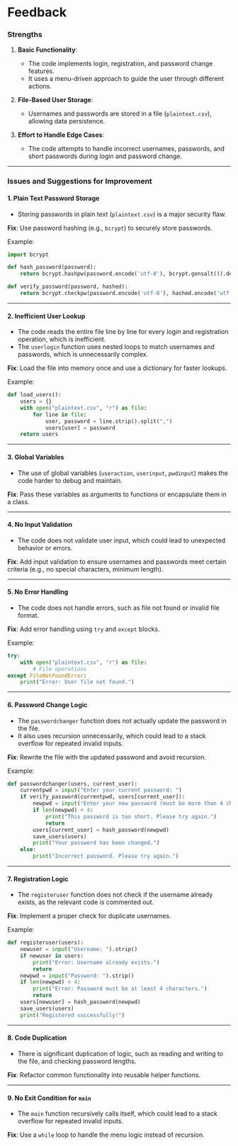 # Feedback

### **Strengths**
1. **Basic Functionality**:
   - The code implements login, registration, and password change features.
   - It uses a menu-driven approach to guide the user through different actions.

2. **File-Based User Storage**:
   - Usernames and passwords are stored in a file (`plaintext.csv`), allowing data persistence.

3. **Effort to Handle Edge Cases**:
   - The code attempts to handle incorrect usernames, passwords, and short passwords during login and password change.

---

### **Issues and Suggestions for Improvement**

#### 1. **Plain Text Password Storage**
   - Storing passwords in plain text (`plaintext.csv`) is a major security flaw.

   **Fix**: Use password hashing (e.g., `bcrypt`) to securely store passwords.

   Example:
   ```python
   import bcrypt

   def hash_password(password):
       return bcrypt.hashpw(password.encode('utf-8'), bcrypt.gensalt()).decode('utf-8')

   def verify_password(password, hashed):
       return bcrypt.checkpw(password.encode('utf-8'), hashed.encode('utf-8'))
   ```

---

#### 2. **Inefficient User Lookup**
   - The code reads the entire file line by line for every login and registration operation, which is inefficient.
   - The `userlogin` function uses nested loops to match usernames and passwords, which is unnecessarily complex.

   **Fix**: Load the file into memory once and use a dictionary for faster lookups.

   Example:
   ```python
   def load_users():
       users = {}
       with open("plaintext.csv", "r") as file:
           for line in file:
               user, password = line.strip().split(",")
               users[user] = password
       return users
   ```

---

#### 3. **Global Variables**
   - The use of global variables (`useraction`, `userinput`, `pwdinput`) makes the code harder to debug and maintain.

   **Fix**: Pass these variables as arguments to functions or encapsulate them in a class.

---

#### 4. **No Input Validation**
   - The code does not validate user input, which could lead to unexpected behavior or errors.

   **Fix**: Add input validation to ensure usernames and passwords meet certain criteria (e.g., no special characters, minimum length).

---

#### 5. **No Error Handling**
   - The code does not handle errors, such as file not found or invalid file format.

   **Fix**: Add error handling using `try` and `except` blocks.

   Example:
   ```python
   try:
       with open("plaintext.csv", "r") as file:
           # File operations
   except FileNotFoundError:
       print("Error: User file not found.")
   ```

---

#### 6. **Password Change Logic**
   - The `passwordchanger` function does not actually update the password in the file.
   - It also uses recursion unnecessarily, which could lead to a stack overflow for repeated invalid inputs.

   **Fix**: Rewrite the file with the updated password and avoid recursion.

   Example:
   ```python
   def passwordchanger(users, current_user):
       currentpwd = input("Enter your current password: ")
       if verify_password(currentpwd, users[current_user]):
           newpwd = input("Enter your new password (must be more than 4 characters): ")
           if len(newpwd) < 4:
               print("This password is too short. Please try again.")
               return
           users[current_user] = hash_password(newpwd)
           save_users(users)
           print("Your password has been changed.")
       else:
           print("Incorrect password. Please try again.")
   ```

---

#### 7. **Registration Logic**
   - The `registeruser` function does not check if the username already exists, as the relevant code is commented out.

   **Fix**: Implement a proper check for duplicate usernames.

   Example:
   ```python
   def registeruser(users):
       newuser = input("Username: ").strip()
       if newuser in users:
           print("Error: Username already exists.")
           return
       newpwd = input("Password: ").strip()
       if len(newpwd) < 4:
           print("Error: Password must be at least 4 characters.")
           return
       users[newuser] = hash_password(newpwd)
       save_users(users)
       print("Registered successfully!")
   ```

---

#### 8. **Code Duplication**
   - There is significant duplication of logic, such as reading and writing to the file, and checking password lengths.

   **Fix**: Refactor common functionality into reusable helper functions.

---

#### 9. **No Exit Condition for `main`**
   - The `main` function recursively calls itself, which could lead to a stack overflow for repeated invalid inputs.

   **Fix**: Use a `while` loop to handle the menu logic instead of recursion.